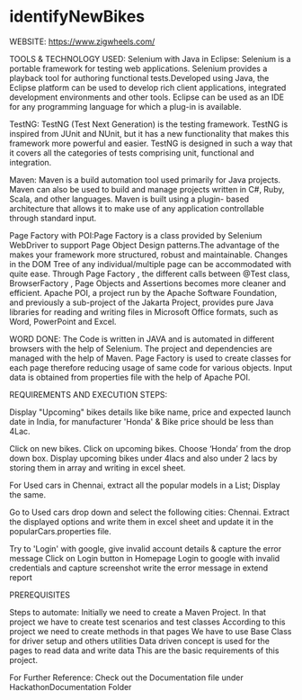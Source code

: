 # identifyNewBikes



WEBSITE:
https://www.zigwheels.com/






TOOLS & TECHNOLOGY USED:
	Selenium with Java in Eclipse: Selenium is a portable framework for testing web applications. Selenium provides a playback tool for authoring functional tests.Developed using Java, the Eclipse platform can be used to develop rich client applications, integrated development environments and other tools. Eclipse can be used as an IDE for any programming language for which a plug-in is available.

TestNG: TestNG (Test Next Generation) is the testing framework. TestNG is inspired from JUnit and NUnit, but it has a new functionality that makes this framework more powerful and easier. TestNG is designed in such a way that it covers all the categories of tests comprising unit, functional and integration.



Maven: Maven is a build automation tool used primarily for Java projects. Maven can also be used to build and manage projects written in C#, Ruby, Scala, and other languages. Maven is built using a plugin- based architecture that allows it to make use of any application controllable through standard input.

Page Factory with POI:Page Factory is a class provided by Selenium WebDriver to support Page Object Design patterns.The advantage of the makes your framework more structured, robust and maintainable. Changes in the DOM Tree of any individual/multiple page can be accommodated with quite ease. Through Page Factory , the different calls between @Test class, BrowserFactory , Page Objects and Assertions becomes more cleaner and efficient. Apache POI, a project run by the Apache Software Foundation, and previously a sub-project of the Jakarta Project, provides pure Java libraries for reading and writing files in Microsoft Office formats, such as Word, PowerPoint and Excel.


WORD DONE:
The Code is written in JAVA and is automated in different browsers with the help of Selenium. The project and dependencies are managed with the help of Maven.
Page Factory is used to create classes for each page therefore reducing usage of same code for various objects.
Input data is obtained from properties file with the help of Apache POI.




REQUIREMENTS AND EXECUTION STEPS:



Display "Upcoming" bikes details like bike name, price and expected launch date in India, for manufacturer 'Honda' & Bike price should be less than 4Lac.

Click on new bikes.
Click on upcoming bikes.
Choose ‘Honda’ from the drop down box.
Display upcoming bikes under 4lacs and also under 2 lacs by storing them in array and writing in excel sheet.

For Used cars in Chennai, extract all the popular models in a List; Display the same.

Go to Used cars drop down and select the following cities: Chennai.
Extract the displayed options and write them in excel sheet and update it in the popularCars.properties file.


Try to 'Login' with google, give invalid account details & capture the error message
Click on Login button in Homepage
Login to google with invalid credentials and capture screenshot write the error message in extend report








PREREQUISITES

Steps to automate:
Initially we need to create a Maven Project.
In that project we have to create test scenarios and test classes 
According to this project we need to create methods in that pages 
We have to use Base Class for driver setup and others utilities
Data driven concept is used for the pages to read data and write data 
This are the basic requirements of this project.

For Further Reference: Check out the Documentation file under HackathonDocumentation Folder
